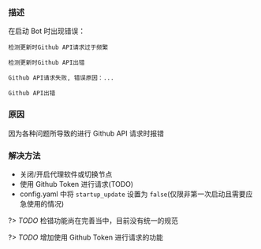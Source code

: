 ### 描述
在启动 Bot 时出现错误：
```text
检测更新时Github API请求过于频繁

检测更新时Github API出错

Github API请求失败, 错误原因：...

Github API出错
```
### 原因
因为各种问题所导致的进行 Github API 请求时报错

### 解决方法
- 关闭/开启代理软件或切换节点
- 使用 Github Token 进行请求(TODO)
- config.yaml 中将 `startup_update` 设置为 `false`(仅限非第一次启动且需要应急使用的情况)

?> _TODO_ 检错功能尚在完善当中，目前没有统一的规范

?> _TODO_ 增加使用 Github Token 进行请求的功能